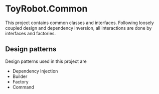 ﻿# ToyRobot.Common

This project contains common classes and interfaces.
Following loosely coupled design and dependency inversion, all interactions are done by interfaces and factories.

## Design patterns

Design patterns used in this project are
- Dependency Injection
- Builder
- Factory
- Command